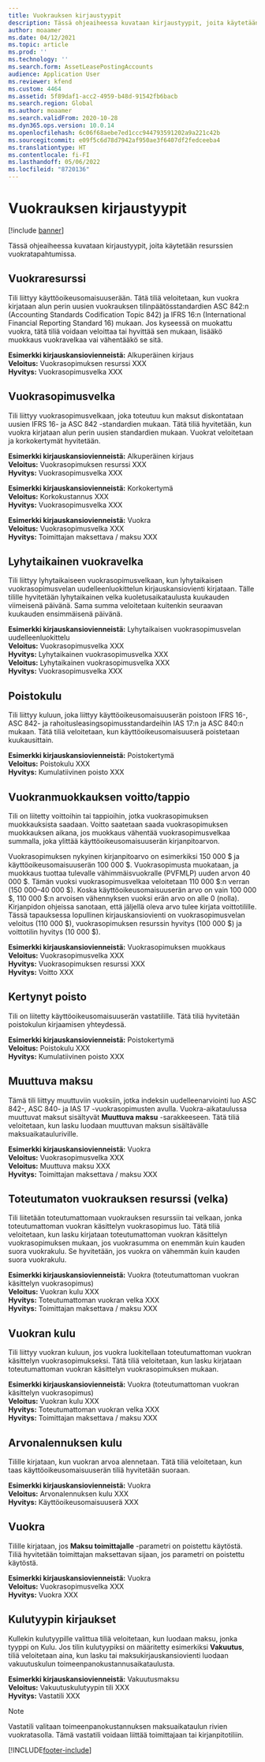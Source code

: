 ```yaml
---
title: Vuokrauksen kirjaustyypit
description: Tässä ohjeaiheessa kuvataan kirjaustyypit, joita käytetään resurssien vuokratapahtumissa.
author: moaamer
ms.date: 04/12/2021
ms.topic: article
ms.prod: ''
ms.technology: ''
ms.search.form: AssetLeasePostingAccounts
audience: Application User
ms.reviewer: kfend
ms.custom: 4464
ms.assetid: 5f89daf1-acc2-4959-b48d-91542fb6bacb
ms.search.region: Global
ms.author: moaamer
ms.search.validFrom: 2020-10-28
ms.dyn365.ops.version: 10.0.14
ms.openlocfilehash: 6c06f68aebe7ed1ccc944793591202a9a221c42b
ms.sourcegitcommit: e09f5c6d78d7942af950ae3f6407df2fedceeba4
ms.translationtype: HT
ms.contentlocale: fi-FI
ms.lasthandoff: 05/06/2022
ms.locfileid: "8720136"
---
```

# <a name="lease-posting-types"></a>Vuokrauksen kirjaustyypit

[!include [banner](../includes/banner.md)]

Tässä ohjeaiheessa kuvataan kirjaustyypit, joita käytetään resurssien vuokratapahtumissa.

## <a name="lease-asset"></a>Vuokraresurssi

Tili liittyy käyttöoikeusomaisuuserään. Tätä tiliä veloitetaan, kun vuokra kirjataan alun perin uusien vuokrauksen tilinpäätösstandardien ASC 842:n (Accounting Standards Codification Topic 842) ja IFRS 16:n (International Financial Reporting Standard 16) mukaan. Jos kyseessä on muokattu vuokra, tätä tiliä voidaan veloittaa tai hyvittää sen mukaan, lisääkö muokkaus vuokravelkaa vai vähentääkö se sitä.

**Esimerkki kirjauskansiovienneistä:** Alkuperäinen kirjaus<br>
**Veloitus:** Vuokrasopimuksen resurssi XXX<br>
**Hyvitys:** Vuokrasopimusvelka XXX

## <a name="lease-liability"></a>Vuokrasopimusvelka

Tili liittyy vuokrasopimusvelkaan, joka toteutuu kun maksut diskontataan uusien IFRS 16- ja ASC 842 -standardien mukaan. Tätä tiliä hyvitetään, kun vuokra kirjataan alun perin uusien standardien mukaan. Vuokrat veloitetaan ja korkokertymät hyvitetään.

**Esimerkki kirjauskansiovienneistä:** Alkuperäinen kirjaus<br>
**Veloitus:** Vuokrasopimuksen resurssi XXX<br>
**Hyvitys:** Vuokrasopimusvelka XXX

**Esimerkki kirjauskansiovienneistä:** Korkokertymä<br>
**Veloitus:** Korkokustannus XXX<br>
**Hyvitys:** Vuokrasopimusvelka XXX

**Esimerkki kirjauskansiovienneistä:** Vuokra<br>
**Veloitus:** Vuokrasopimusvelka XXX<br>
**Hyvitys:** Toimittajan maksettava / maksu XXX

## <a name="short-term-lease-liability"></a>Lyhytaikainen vuokravelka

Tili liittyy lyhytaikaiseen vuokrasopimusvelkaan, kun lyhytaikaisen vuokrasopimusvelan uudelleenluokittelun kirjauskansiovienti kirjataan. Tälle tilille hyvitetään lyhytaikainen velka kuoletusaikataulusta kuukauden viimeisenä päivänä. Sama summa veloitetaan kuitenkin seuraavan kuukauden ensimmäisenä päivänä.

**Esimerkki kirjauskansiovienneistä:** Lyhytaikaisen vuokrasopimusvelan uudelleenluokittelu<br>
**Veloitus:** Vuokrasopimusvelka XXX<br>
**Hyvitys:** Lyhytaikainen vuokrasopimusvelka XXX<br>
**Veloitus:** Lyhytaikainen vuokrasopimusvelka XXX<br>
**Hyvitys:** Vuokrasopimusvelka XXX

## <a name="depreciation-expense"></a>Poistokulu

Tili liittyy kuluun, joka liittyy käyttöoikeusomaisuuserän poistoon IFRS 16-, ASC 842- ja rahoitusleasingsopimusstandardeihin IAS 17:n ja ASC 840:n mukaan. Tätä tiliä veloitetaan, kun käyttöoikeusomaisuuserä poistetaan kuukausittain.

**Esimerkki kirjauskansiovienneistä:** Poistokertymä<br>
**Veloitus:** Poistokulu XXX<br>
**Hyvitys:** Kumulatiivinen poisto XXX

## <a name="gainloss-on-lease-modification"></a>Vuokranmuokkauksen voitto/tappio

Tili on liitetty voittoihin tai tappioihin, jotka vuokrasopimuksen muokkauksista saadaan. Voitto saatetaan saada vuokrasopimuksen muokkauksen aikana, jos muokkaus vähentää vuokrasopimusvelkaa summalla, joka ylittää käyttöoikeusomaisuuserän kirjanpitoarvon.

Vuokrasopimuksen nykyinen kirjanpitoarvo on esimerkiksi 150 000 $ ja käyttöoikeusomaisuuserän 100 000 $. Vuokrasopimusta muokataan, ja muokkaus tuottaa tulevalle vähimmäisvuokralle (PVFMLP) uuden arvon 40 000 $. Tämän vuoksi vuokrasopimusvelkaa veloitetaan 110 000 $:n verran (150 000–40 000 $). Koska käyttöoikeusomaisuuserän arvo on vain 100 000 $, 110 000 $:n arvoisen vähennyksen vuoksi erän arvo on alle 0 (nolla). Kirjanpidon ohjeissa sanotaan, että jäljellä oleva arvo tulee kirjata voittotilille. Tässä tapauksessa lopullinen kirjauskansiovienti on vuokrasopimusvelan veloitus (110 000 $), vuokrasopimuksen resurssin hyvitys (100 000 $) ja voittotilin hyvitys (10 000 $).

**Esimerkki kirjauskansiovienneistä:** Vuokrasopimuksen muokkaus<br>
**Veloitus:** Vuokrasopimusvelka XXX<br>
**Hyvitys:** Vuokrasopimuksen resurssi XXX<br>
**Hyvitys:** Voitto XXX

## <a name="accumulated-depreciation"></a>Kertynyt poisto

Tili on liitetty käyttöoikeusomaisuuserän vastatilille. Tätä tiliä hyvitetään poistokulun kirjaamisen yhteydessä.

**Esimerkki kirjauskansiovienneistä:** Poistokertymä<br>
**Veloitus:** Poistokulu XXX<br>
**Hyvitys:** Kumulatiivinen poisto XXX

## <a name="variable-payment"></a>Muuttuva maksu

Tämä tili liittyy muuttuviin vuoksiin, jotka indeksin uudelleenarviointi luo ASC 842-, ASC 840- ja IAS 17 -vuokrasopimusten avulla. Vuokra-aikataulussa muuttuvat maksut sisältyvät **Muuttuva maksu** -sarakkeeseen. Tätä tiliä veloitetaan, kun lasku luodaan muuttuvan maksun sisältävälle maksuaikatauluriville.

**Esimerkki kirjauskansiovienneistä:** Vuokra<br>
**Veloitus:** Vuokrasopimusvelka XXX<br>
**Veloitus:** Muuttuva maksu XXX<br>
**Hyvitys:** Toimittajan maksettava / maksu XXX

## <a name="deferred-rent-asset-liability"></a>Toteutumaton vuokrauksen resurssi (velka)

Tili liitetään toteutumattomaan vuokrauksen resurssiin tai velkaan, jonka toteutumattoman vuokran käsittelyn vuokrasopimus luo. Tätä tiliä veloitetaan, kun lasku kirjataan toteutumattoman vuokran käsittelyn vuokrasopimuksen mukaan, jos vuokrasumma on enemmän kuin kauden suora vuokrakulu. Se hyvitetään, jos vuokra on vähemmän kuin kauden suora vuokrakulu.

**Esimerkki kirjauskansiovienneistä:** Vuokra (toteutumattoman vuokran käsittelyn vuokrasopimus)<br>
**Veloitus:** Vuokran kulu XXX<br>
**Hyvitys:** Toteutumattoman vuokran velka XXX<br>
**Hyvitys:** Toimittajan maksettava / maksu XXX

## <a name="lease-expense"></a>Vuokran kulu

Tili liittyy vuokran kuluun, jos vuokra luokitellaan toteutumattoman vuokran käsittelyn vuokrasopimukseksi. Tätä tiliä veloitetaan, kun lasku kirjataan toteutumattoman vuokran käsittelyn vuokrasopimuksen mukaan.

**Esimerkki kirjauskansiovienneistä:** Vuokra (toteutumattoman vuokran käsittelyn vuokrasopimus)<br>
**Veloitus:** Vuokran kulu XXX<br>
**Hyvitys:** Toteutumattoman vuokran velka XXX<br>
**Hyvitys:** Toimittajan maksettava / maksu XXX

## <a name="impairment-expense"></a>Arvonalennuksen kulu

Tilille kirjataan, kun vuokran arvoa alennetaan. Tätä tiliä veloitetaan, kun taas käyttöoikeusomaisuuserän tiliä hyvitetään suoraan.

**Esimerkki kirjauskansiovienneistä:** Vuokra<br>
**Veloitus:** Arvonalennuksen kulu XXX<br>
**Hyvitys:** Käyttöoikeusomaisuuserä XXX

## <a name="lease-payment"></a>Vuokra

Tilille kirjataan, jos **Maksu toimittajalle** -parametri on poistettu käytöstä. Tiliä hyvitetään toimittajan maksettavan sijaan, jos parametri on poistettu käytöstä.

**Esimerkki kirjauskansiovienneistä:** Vuokra<br>
**Veloitus:** Vuokrasopimusvelka XXX<br>
**Hyvitys:** Vuokra XXX

## <a name="expense-type-postings"></a>Kulutyypin kirjaukset

Kullekin kulutyypille valittua tiliä veloitetaan, kun luodaan maksu, jonka tyyppi on Kulu. Jos tilin kulutyypiksi on määritetty esimerkiksi **Vakuutus**, tiliä veloitetaan aina, kun lasku tai maksukirjauskansiovienti luodaan vakuutuskulun toimeenpanokustannusaikataulusta.

**Esimerkki kirjauskansiovienneistä:** Vakuutusmaksu<br>
**Veloitus:** Vakuutuskulutyypin tili XXX<br>
**Hyvitys:** Vastatili XXX

> [!NOTE]
> Vastatili valitaan toimeenpanokustannuksen maksuaikataulun rivien vuokratasolla. Tämä vastatili voidaan liittää toimittajaan tai kirjanpitotiliin.


[!INCLUDE[footer-include](../../includes/footer-banner.md)]
